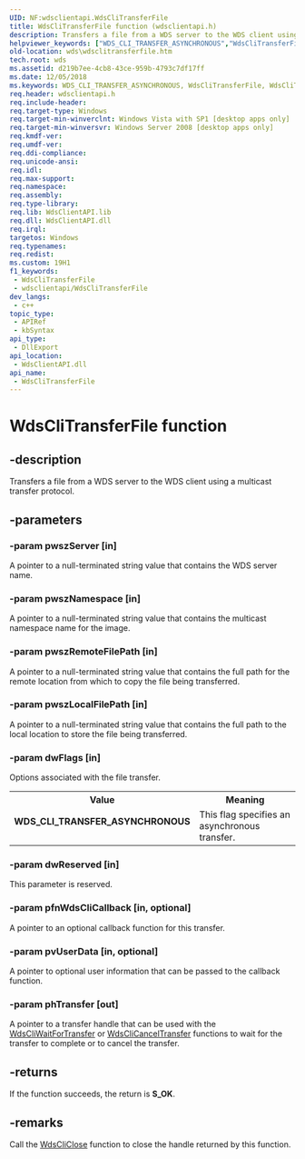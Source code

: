 ```yaml
---
UID: NF:wdsclientapi.WdsCliTransferFile
title: WdsCliTransferFile function (wdsclientapi.h)
description: Transfers a file from a WDS server to the WDS client using a multicast transfer protocol.
helpviewer_keywords: ["WDS_CLI_TRANSFER_ASYNCHRONOUS","WdsCliTransferFile","WdsCliTransferFile function [Windows Deployment Services]","wds.wdsclitransferfile","wdsclientapi/WdsCliTransferFile"]
old-location: wds\wdsclitransferfile.htm
tech.root: wds
ms.assetid: d219b7ee-4cb8-43ce-959b-4793c7df17ff
ms.date: 12/05/2018
ms.keywords: WDS_CLI_TRANSFER_ASYNCHRONOUS, WdsCliTransferFile, WdsCliTransferFile function [Windows Deployment Services], wds.wdsclitransferfile, wdsclientapi/WdsCliTransferFile
req.header: wdsclientapi.h
req.include-header: 
req.target-type: Windows
req.target-min-winverclnt: Windows Vista with SP1 [desktop apps only]
req.target-min-winversvr: Windows Server 2008 [desktop apps only]
req.kmdf-ver: 
req.umdf-ver: 
req.ddi-compliance: 
req.unicode-ansi: 
req.idl: 
req.max-support: 
req.namespace: 
req.assembly: 
req.type-library: 
req.lib: WdsClientAPI.lib
req.dll: WdsClientAPI.dll
req.irql: 
targetos: Windows
req.typenames: 
req.redist: 
ms.custom: 19H1
f1_keywords:
 - WdsCliTransferFile
 - wdsclientapi/WdsCliTransferFile
dev_langs:
 - c++
topic_type:
 - APIRef
 - kbSyntax
api_type:
 - DllExport
api_location:
 - WdsClientAPI.dll
api_name:
 - WdsCliTransferFile
---
```


# WdsCliTransferFile function


## -description

Transfers a file from a WDS server to the WDS client using a multicast transfer protocol.

## -parameters

### -param pwszServer [in]

A pointer to a null-terminated string value that contains the  WDS server name.

### -param pwszNamespace [in]

A pointer to a null-terminated string value that contains the multicast namespace name for the image.

### -param pwszRemoteFilePath [in]

A pointer to a null-terminated string value that contains the  full path for the remote location from which to copy the file being transferred.

### -param pwszLocalFilePath [in]

A pointer to a null-terminated string value that contains the full path to the local location to store the file being transferred.

### -param dwFlags [in]

Options associated with the file transfer. 

<table>
<tr>
<th>Value</th>
<th>Meaning</th>
</tr>
<tr>
<td width="40%"><a id="WDS_CLI_TRANSFER_ASYNCHRONOUS"></a><a id="wds_cli_transfer_asynchronous"></a><dl>
<dt><b>WDS_CLI_TRANSFER_ASYNCHRONOUS</b></dt>
</dl>
</td>
<td width="60%">
This flag specifies an asynchronous transfer.

</td>
</tr>
</table>

### -param dwReserved [in]

This parameter is reserved.

### -param pfnWdsCliCallback [in, optional]

A pointer to an optional callback function for this transfer.

### -param pvUserData [in, optional]

A pointer to optional user information that can be passed to the callback function.

### -param phTransfer [out]

A pointer to a transfer handle that can be used with the <a href="/windows/desktop/api/wdsclientapi/nf-wdsclientapi-wdscliwaitfortransfer">WdsCliWaitForTransfer</a> or <a href="/windows/desktop/api/wdsclientapi/nf-wdsclientapi-wdsclicanceltransfer">WdsCliCancelTransfer</a> functions to wait for the transfer to complete or to cancel the transfer.

## -returns

If the function succeeds, the return is <b>S_OK</b>.

## -remarks

Call the <a href="/windows/desktop/api/wdsclientapi/nf-wdsclientapi-wdscliclose">WdsCliClose</a> function to close the handle returned by this function.